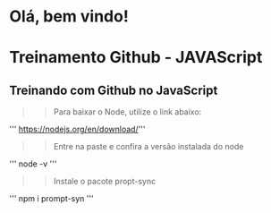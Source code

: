 <h1> Olá, bem vindo! </h1>
<h1> Treinamento Github - JAVAScript </h1>

<h2>Treinando com Github no JavaScript</h2>

>>Para baixar o Node, utilize o link abaixo:

''' https://nodejs.org/en/download/'''

>>Entre na paste e confira a versão instalada do node

''' node -v '''

>>Instale o pacote propt-sync

''' npm i prompt-syn '''






